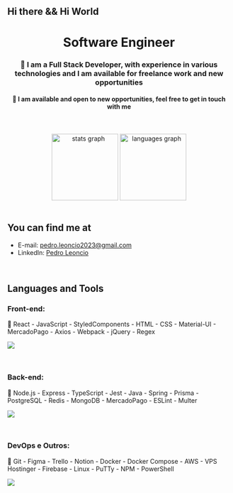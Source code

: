 ## Hi there && Hi World
<h1 align="center">Software Engineer</h1>

<h3 align="center">🔹 I am a Full Stack Developer, with experience in various technologies and I am available for freelance work and new opportunities</h3>
<h4 align="center">🔹 I am available and open to new opportunities, feel free to get in touch with me</h4>
<br />
<br />
<div align="center">
  <img src="https://github-readme-stats.vercel.app/api?hide_title=true&hide_rank=false&show_icons=true&include_all_commits=true&count_private=true&disable_animations=false&theme=dracula&locale=en&hide_border=true&username=plperera" height="150" alt="stats graph"  />
  <img src="https://github-readme-stats.vercel.app/api/top-langs?locale=en&hide_title=true&layout=compact&card_width=320&langs_count=10&theme=dracula&hide_border=true&username=plperera" height="150" alt="languages graph"  />
</div>

<br />

<div>
  <h2>You can find me at</h2>
  
  - E-mail: pedro.leoncio2023@gmail.com
  - LinkedIn: [Pedro Leoncio](https://www.linkedin.com/in/pedro-leoncio/)  
</div>

<br />
<h2>Languages and Tools</h2>

### Front-end:
🔹 React - JavaScript - StyledComponents - HTML - CSS - Material-UI - MercadoPago - Axios - Webpack - jQuery - Regex

<p align="left">
  <img src="https://skillicons.dev/icons?i=react,javascript,styledcomponents,html,css,materialui,webpack,jquery,regex"/>
</p>
<br />
  
### Back-end:
🔹 Node.js - Express - TypeScript - Jest - Java - Spring - Prisma - PostgreSQL - Redis - MongoDB - MercadoPago - ESLint - Multer

<p align="left">
  <img src="https://skillicons.dev/icons?i=nodejs,express,typescript,jest,java,spring,prisma,postgres,redis,mongodb"/>
</p>
<br />

### DevOps e Outros:
🔹 Git - Figma - Trello - Notion - Docker - Docker Compose - AWS - VPS Hostinger - Firebase - Linux - PuTTy - NPM - PowerShell

<p align="left">
  <img src="https://skillicons.dev/icons?i=git,docker,aws,firebase,linux,powershell"/>
</p>
<br />

